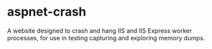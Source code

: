 aspnet-crash
============

A website designed to crash and hang IIS and IIS Express worker processes, for use in testing capturing and exploring memory dumps.
